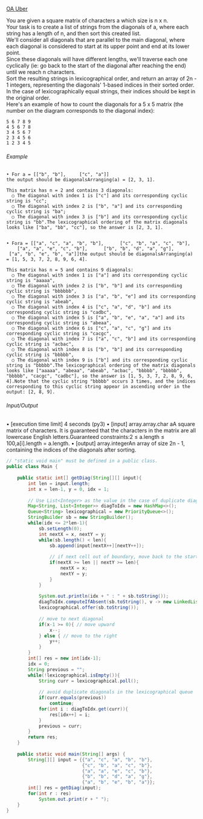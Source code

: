 [OA Uber](https://www.1point3acres.com/bbs/thread-696384-1-1.html)

You are given a square matrix of characters a which size is n x n.   
Your task is to create a list of strings from the diagonals of a, where each string has a length of n, and then sort this created list.  
We'll consider all diagonals that are parallel to the main diagonal, where each diagonal is considered to start at its upper point and end at its lower point.   
Since these diagonals will have different lengths, we'll traverse each one cyclically (ie: go back to the start of the diagonal after reaching the end) until we reach n characters.  
Sort the resulting strings in lexicographical order, and return an array of 2n - 1 integers, representing the diagonals' 1-based indices in their sorted order.   
In the case of lexicographically equal strings, their indices should be kept in the original order.  
Here's an example of how to count the diagonals for a 5 x 5 matrix (the number on the diagram corresponds to the diagonal index):  
```
5 6 7 8 9 
4 5 6 7 8 
3 4 5 6 7 
2 3 4 5 6 
1 2 3 4 5
```

###### Example
```
• For a = [["b", "b"],     ["c", "a"]]
the output should be diagonalsArranging(a) = [2, 3, 1].
    
This matrix has n = 2 and contains 3 diagonals:
  ○ The diagonal with index 1 is ["c"] and its corresponding cyclic string is "cc";
  ○ The diagonal with index 2 is ["b", "a"] and its corresponding cyclic string is "ba";
  ○ The diagonal with index 3 is ["b"] and its corresponding cyclic string is "bb".The lexicographical ordering of the matrix diagonals looks like ["ba", "bb", "cc"], so the answer is [2, 3, 1].
  
```
```
• Fora = [["a", "c", "a", "b", "b"],      ["c", "b", "a", "c", "b"],      ["a", "a", "e", "c", "b"],      ["b", "b", "d", "a", "g"],      ["a", "b", "e", "b", "a"]]the output should be diagonalsArranging(a) = [1, 5, 3, 7, 2, 8, 9, 6, 4].
       
This matrix has n = 5 and contains 9 diagonals:
  ○ The diagonal with index 1 is ["a"] and its corresponding cyclic string is "aaaaa",
  ○ The diagonal with index 2 is ["b", "b"] and its corresponding cyclic string is "bbbbbb",
  ○ The diagonal with index 3 is ["a", "b", "e"] and its corresponding cyclic string is "abeab",
  ○ The diagonal with index 4 is ["c", "a", "d", "b"] and its corresponding cyclic string is "cadbc",
  ○ The diagonal with index 5 is ["a", "b", "e", "a", "a"] and its corresponding cyclic string is "abeaa",
  ○ The diagonal with index 6 is ["c", "a", "c", "g"] and its corresponding cyclic string is "cacgc",
  ○ The diagonal with index 7 is ["a", "c", "b"] and its corresponding cyclic string is "acbac",
  ○ The diagonal with index 8 is ["b", "b"] and its corresponding cyclic string is "bbbbb",
  ○ The diagonal with index 9 is ["b"] and its corresponding cyclic string is "bbbbb".The lexicographical ordering of the matrix diagonals looks like ["aaaaa", "abeaa", "abeab", "acbac", "bbbbb", "bbbbb", "bbbbb", "cacgc", "cadbc"], so the answer is [1, 5, 3, 7, 2, 8, 9, 6, 4].Note that the cyclic string "bbbbb" occurs 3 times, and the indices corresponding to this cyclic string appear in ascending order in the output: [2, 8, 9].
```

###### Input/Output
• [execution time limit] 4 seconds (py3)
• [input] array.array.char aA square matrix of characters. It is guaranteed that the characters in the matrix are all lowercase English letters.Guaranteed constraints:2 ≤ a.length ≤ 100,a[i].length = a.length.
• [output] array.integerAn array of size 2n - 1, containing the indices of the diagonals after sorting.


```java
// "static void main" must be defined in a public class.
public class Main {
    
    public static int[] getDiag(String[][] input){
        int len = input.length;
        int x = len-1, y = 0, idx = 1;
        
        // Use List<Integer> as the value in the case of duplicate diagonals
        Map<String, List<Integer>> diagToIdx = new HashMap<>();
        Queue<String> lexicographical = new PriorityQueue<>();
        StringBuilder sb = new StringBuilder();
        while(idx <= 2*len-1){
            sb.setLength(0);
            int nextX = x, nextY = y;
            while(sb.length() < len){
                sb.append(input[nextX++][nextY++]);
                
                // if next cell out of boundary, move back to the start cell
                if(nextX >= len || nextY >= len){
                    nextX = x;
                    nextY = y;
                }
            }
            
            System.out.println(idx + " : " + sb.toString());
            diagToIdx.computeIfAbsent(sb.toString(), v -> new LinkedList<>()).add(idx++);
            lexicographical.offer(sb.toString());
            
            // move to next diagonal
            if(x-1 >= 0){ // move upward
                x--;
            } else { // move to the right 
                y++;
            }
        }
        int[] res = new int[idx-1];
        idx = 0;
        String previous = "";
        while(!lexicographical.isEmpty()){
            String curr = lexicographical.poll();
            
            // avoid duplicate diagonals in the lexicographical queue
            if(curr.equals(previous))
                continue;
            for(int i : diagToIdx.get(curr)){
                res[idx++] = i;
            }
            previous = curr;
        }
        return res;
    }
    
    public static void main(String[] args) {
        String[][] input = {{"a", "c", "a", "b", "b"},
                            {"c", "b", "a", "c", "b"},
                            {"a", "a", "e", "c", "b"},
                            {"b", "b", "d", "a", "g"},
                            {"a", "b", "e", "b", "a"}};
        int[] res = getDiag(input);
        for(int r : res)
            System.out.print(r + " ");
    }
}
```

